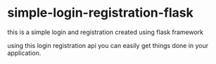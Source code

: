 # simple-login-registration-flask
this is a simple login and registration created using flask framework

using this login registration api you can easily get things done in your application.
